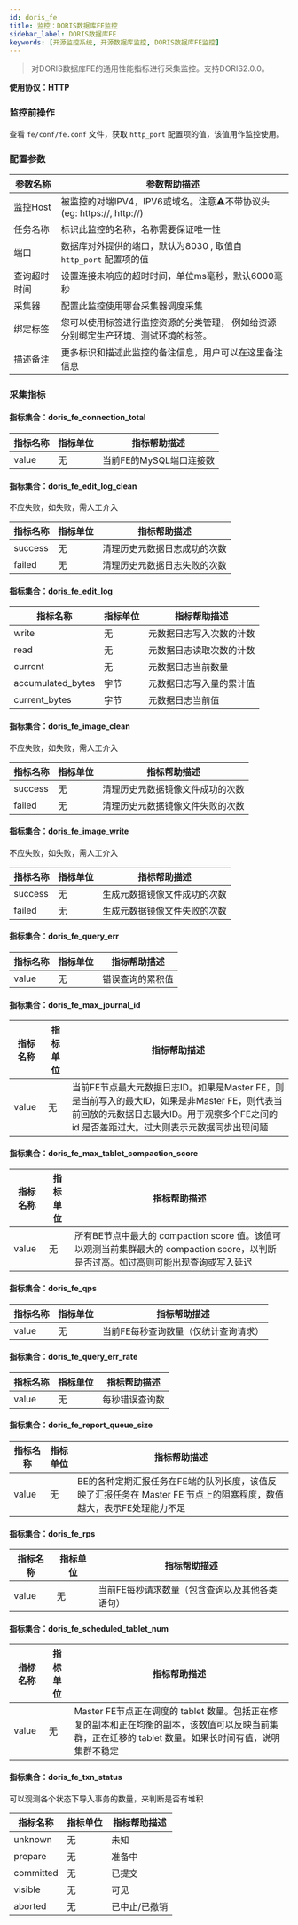 ```yaml
---
id: doris_fe  
title: 监控：DORIS数据库FE监控      
sidebar_label: DORIS数据库FE  
keywords: [开源监控系统, 开源数据库监控, DORIS数据库FE监控]
---
```


> 对DORIS数据库FE的通用性能指标进行采集监控。支持DORIS2.0.0。

**使用协议：HTTP**

### 监控前操作

查看 `fe/conf/fe.conf` 文件，获取 `http_port` 配置项的值，该值用作监控使用。

### 配置参数

|  参数名称  |                       参数帮助描述                        |
|--------|-----------------------------------------------------|
| 监控Host | 被监控的对端IPV4，IPV6或域名。注意⚠️不带协议头(eg: https://, http://) |
| 任务名称   | 标识此监控的名称，名称需要保证唯一性                                  |
| 端口     | 数据库对外提供的端口，默认为8030 , 取值自 `http_port` 配置项的值          |
| 查询超时时间 | 设置连接未响应的超时时间，单位ms毫秒，默认6000毫秒                        |
| 采集器    | 配置此监控使用哪台采集器调度采集                                    |
| 绑定标签   | 您可以使用标签进行监控资源的分类管理， 例如给资源分别绑定生产环境、测试环境的标签。          |
| 描述备注   | 更多标识和描述此监控的备注信息，用户可以在这里备注信息                         |

### 采集指标

#### 指标集合：doris_fe_connection_total

| 指标名称  | 指标单位 |     指标帮助描述      |
|-------|------|-----------------|
| value | 无    | 当前FE的MySQL端口连接数 |

#### 指标集合：doris_fe_edit_log_clean

不应失败，如失败，需人工介入

|  指标名称   | 指标单位 |     指标帮助描述     |
|---------|------|----------------|
| success | 无    | 清理历史元数据日志成功的次数 |
| failed  | 无    | 清理历史元数据日志失败的次数 |

#### 指标集合：doris_fe_edit_log

|       指标名称        | 指标单位 |    指标帮助描述    |
|-------------------|------|--------------|
| write             | 无    | 元数据日志写入次数的计数 |
| read              | 无    | 元数据日志读取次数的计数 |
| current           | 无    | 元数据日志当前数量    |
| accumulated_bytes | 字节   | 元数据日志写入量的累计值 |
| current_bytes     | 字节   | 元数据日志当前值     |

#### 指标集合：doris_fe_image_clean

不应失败，如失败，需人工介入

|  指标名称   | 指标单位 |      指标帮助描述      |
|---------|------|------------------|
| success | 无    | 清理历史元数据镜像文件成功的次数 |
| failed  | 无    | 清理历史元数据镜像文件失败的次数 |

#### 指标集合：doris_fe_image_write

不应失败，如失败，需人工介入

|  指标名称   | 指标单位 |     指标帮助描述     |
|---------|------|----------------|
| success | 无    | 生成元数据镜像文件成功的次数 |
| failed  | 无    | 生成元数据镜像文件失败的次数 |

#### 指标集合：doris_fe_query_err

| 指标名称  | 指标单位 |  指标帮助描述  |
|-------|------|----------|
| value | 无    | 错误查询的累积值 |

#### 指标集合：doris_fe_max_journal_id

| 指标名称  | 指标单位 |                                                    指标帮助描述                                                     |
|-------|------|---------------------------------------------------------------------------------------------------------------|
| value | 无    | 当前FE节点最大元数据日志ID。如果是Master FE，则是当前写入的最大ID，如果是非Master FE，则代表当前回放的元数据日志最大ID。用于观察多个FE之间的 id 是否差距过大。过大则表示元数据同步出现问题 |

#### 指标集合：doris_fe_max_tablet_compaction_score

| 指标名称  | 指标单位 |                                        指标帮助描述                                        |
|-------|------|--------------------------------------------------------------------------------------|
| value | 无    | 所有BE节点中最大的 compaction score 值。该值可以观测当前集群最大的 compaction score，以判断是否过高。如过高则可能出现查询或写入延迟 |

#### 指标集合：doris_fe_qps

| 指标名称  | 指标单位 |       指标帮助描述        |
|-------|------|---------------------|
| value | 无    | 当前FE每秒查询数量（仅统计查询请求） |

#### 指标集合：doris_fe_query_err_rate

| 指标名称  | 指标单位 | 指标帮助描述  |
|-------|------|---------|
| value | 无    | 每秒错误查询数 |

#### 指标集合：doris_fe_report_queue_size

| 指标名称  | 指标单位 |                               指标帮助描述                               |
|-------|------|--------------------------------------------------------------------|
| value | 无    | BE的各种定期汇报任务在FE端的队列长度，该值反映了汇报任务在 Master FE 节点上的阻塞程度，数值越大，表示FE处理能力不足 |

#### 指标集合：doris_fe_rps

| 指标名称  | 指标单位 |          指标帮助描述          |
|-------|------|--------------------------|
| value | 无    | 当前FE每秒请求数量（包含查询以及其他各类语句） |

#### 指标集合：doris_fe_scheduled_tablet_num

| 指标名称  | 指标单位 |                                          指标帮助描述                                          |
|-------|------|------------------------------------------------------------------------------------------|
| value | 无    | Master FE节点正在调度的 tablet 数量。包括正在修复的副本和正在均衡的副本，该数值可以反映当前集群，正在迁移的 tablet 数量。如果长时间有值，说明集群不稳定 |

#### 指标集合：doris_fe_txn_status

可以观测各个状态下导入事务的数量，来判断是否有堆积

|   指标名称    | 指标单位 | 指标帮助描述  |
|-----------|------|---------|
| unknown   | 无    | 未知      |
| prepare   | 无    | 准备中     |
| committed | 无    | 已提交     |
| visible   | 无    | 可见      |
| aborted   | 无    | 已中止/已撤销 |

